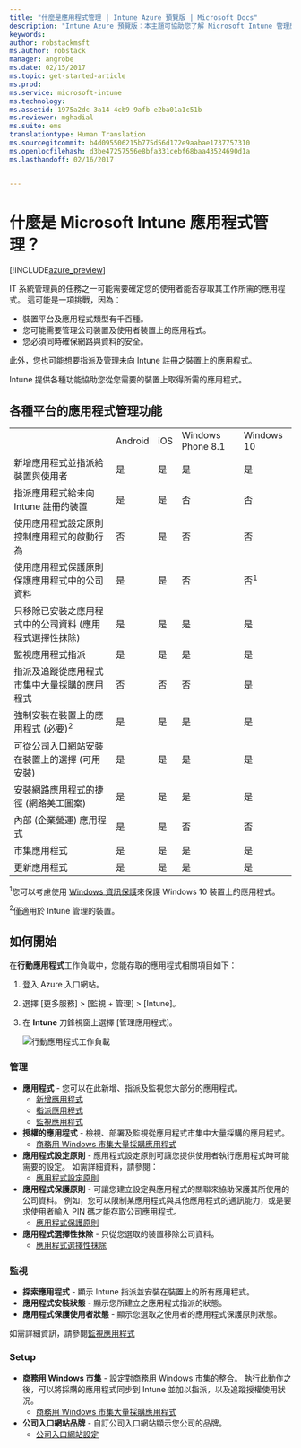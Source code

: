 ```yaml
---
title: "什麼是應用程式管理 | Intune Azure 預覽版 | Microsoft Docs"
description: "Intune Azure 預覽版︰本主題可協助您了解 Microsoft Intune 管理應用程式的基本概念"
keywords: 
author: robstackmsft
ms.author: robstack
manager: angrobe
ms.date: 02/15/2017
ms.topic: get-started-article
ms.prod: 
ms.service: microsoft-intune
ms.technology: 
ms.assetid: 1975a2dc-3a14-4cb9-9afb-e2ba01a1c51b
ms.reviewer: mghadial
ms.suite: ems
translationtype: Human Translation
ms.sourcegitcommit: b4d095506215b775d56d172e9aabae1737757310
ms.openlocfilehash: d3be47257556e8bfa331cebf68baa43524690d1a
ms.lasthandoff: 02/16/2017


---
```


# <a name="what-is-microsoft-intune-app-management"></a>什麼是 Microsoft Intune 應用程式管理？


[!INCLUDE[azure_preview](../includes/azure_preview.md)]


IT 系統管理員的任務之一可能需要確定您的使用者能否存取其工作所需的應用程式。 這可能是一項挑戰，因為︰
- 裝置平台及應用程式類型有千百種。
- 您可能需要管理公司裝置及使用者裝置上的應用程式。
- 您必須同時確保網路與資料的安全。 

此外，您也可能想要指派及管理未向 Intune 註冊之裝置上的應用程式。

Intune 提供各種功能協助您從您需要的裝置上取得所需的應用程式。

## <a name="app-management-capabilities-by-platform"></a>各種平台的應用程式管理功能

||||||
|-|-|-|-|-|
|&nbsp; |Android|iOS|Windows Phone 8.1|Windows 10|
|新增應用程式並指派給裝置與使用者|是|是|是|是|
|指派應用程式給未向 Intune 註冊的裝置|是|是|否|否|
|使用應用程式設定原則控制應用程式的啟動行為|否|是|否|否|
|使用應用程式保護原則保護應用程式中的公司資料|是|是|否|否<sup>1</sup>|
|只移除已安裝之應用程式中的公司資料 (應用程式選擇性抹除)|是|是|是|是|
|監視應用程式指派|是|是|是|是|
|指派及追蹤從應用程式市集中大量採購的應用程式|否|否|否|是|
|強制安裝在裝置上的應用程式 (必要)<sup>2</sup>|是|是|是|是|
|可從公司入口網站安裝在裝置上的選擇 (可用安裝)|是|是|是|是|
|安裝網路應用程式的捷徑 (網路美工圖案)|是|是|是|是|
|內部 (企業營運) 應用程式|是|是|否|否|
|市集應用程式|是|是|是|是|
|更新應用程式|是|是|是|是|

<sup>1</sup>您可以考慮使用 [Windows 資訊保護](/intune-azure/configure-devices/how-to-configure-windows-information-protection)來保護 Windows 10 裝置上的應用程式。

<sup>2</sup>僅適用於 Intune 管理的裝置。


## <a name="how-to-get-started"></a>如何開始

在**行動應用程式**工作負載中，您能存取的應用程式相關項目如下：

1. 登入 Azure 入口網站。
2. 選擇 [更多服務]  >  [監視 + 管理]  >  [Intune]。
3. 在 **Intune** 刀鋒視窗上選擇 [管理應用程式]。

    ![行動應用程式工作負載](./media/apps-workload.png)

### <a name="manage"></a>管理
- **應用程式** - 您可以在此新增、指派及監視您大部分的應用程式。 
    - [新增應用程式](add-apps.md)
    - [指派應用程式](deploy-apps.md)
    - [監視應用程式](monitor-apps.md)
- **授權的應用程式** - 檢視、部署及監視從應用程式市集中大量採購的應用程式。
    - [商務用 Windows 市集大量採購應用程式](wsfb-apps.md)
- **應用程式設定原則** - 應用程式設定原則可讓您提供使用者執行應用程式時可能需要的設定。 如需詳細資料，請參閱：
    - [應用程式設定原則](app-configuration-policies.md)
- **應用程式保護原則** - 可讓您建立設定與應用程式的關聯來協助保護其所使用的公司資料。 例如，您可以限制某應用程式與其他應用程式的通訊能力，或是要求使用者輸入 PIN 碼才能存取公司應用程式。
    - [應用程式保護原則](app-protection-policies.md)
- **應用程式選擇性抹除** - 只從您選取的裝置移除公司資料。
    - [應用程式選擇性抹除](app-selective-wipe.md)

### <a name="monitor"></a>監視
- **探索應用程式** - 顯示 Intune 指派並安裝在裝置上的所有應用程式。
- **應用程式安裝狀態** - 顯示您所建立之應用程式指派的狀態。
- **應用程式保護使用者狀態** - 顯示您選取之使用者的應用程式保護原則狀態。

如需詳細資訊，請參閱[監視應用程式](monitor-apps.md)

### <a name="setup"></a>Setup
<!--- **iOS VPP Tokens**
    - [iOS volume-purchased apps](ios-vpp-apps.md) --->
- **商務用 Windows 市集** - 設定對商務用 Windows 市集的整合。 執行此動作之後，可以將採購的應用程式同步到 Intune 並加以指派，以及追蹤授權使用狀況。 
    - [商務用 Windows 市集大量採購應用程式](wsfb-apps.md)
- **公司入口網站品牌** - 自訂公司入口網站顯示您公司的品牌。 
    - [公司入口網站設定](company-portal-app.md)

